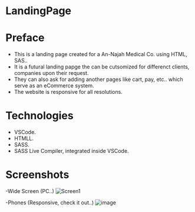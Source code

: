 # LandingPage
# Preface
 - This is a landing page created for a An-Najah Medical Co. using HTML, SAS..
 - It is a futural landing papge the can be cutsomized for differenct clients, companies upon their request. 
 - They can also ask for adding another pages like cart, pay, etc.. which serve as an eCommerce system.
 - The website is responsive for all resolutions. 

# Technologies
- VSCode.
- HTMLL.
- SASS.
- SASS Live Compiler, integrated inside VSCode.

# Screenshots
-Wide Screen (PC..)
![Screen1](https://user-images.githubusercontent.com/88289155/175795077-d0e92149-b4bc-4df8-af94-d106a86bb479.jpg)

-Phones (Responsive, check it out..) 
![image](https://user-images.githubusercontent.com/88289155/175795091-115f1b0a-c18e-40df-97a0-f0838c890c62.png)

